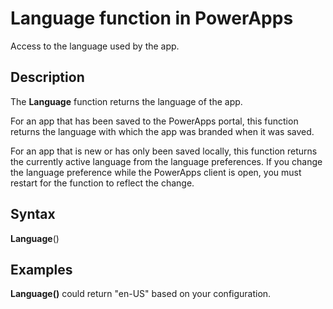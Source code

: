 <properties
	pageTitle="PowerApps: Language function"
	description="Reference information for the Language function in PowerApps, including syntax and examples"
	services=""
	suite="powerapps"
	documentationCenter="na"
	authors="gregli-msft"
	manager="dwrede"
	editor=""
	tags=""/>

<tags
   ms.service="powerapps"
   ms.devlang="na"
   ms.topic="article"
   ms.tgt_pltfrm="na"
   ms.workload="na"
   ms.date="11/01/2015"
   ms.author="gregli"/>

# Language function in PowerApps #

Access to the language used by the app.

## Description ##

The **Language** function returns the language of the app.  

For an app that has been saved to the PowerApps portal, this function returns the language with which the app was branded when it was saved.

For an app that is new or has only been saved locally, this function returns the currently active language from the language preferences. If you change the language preference while the PowerApps client is open, you must restart for the function to reflect the change.

## Syntax ##

**Language**()

## Examples ##

**Language()** could return "en-US" based on your configuration.


